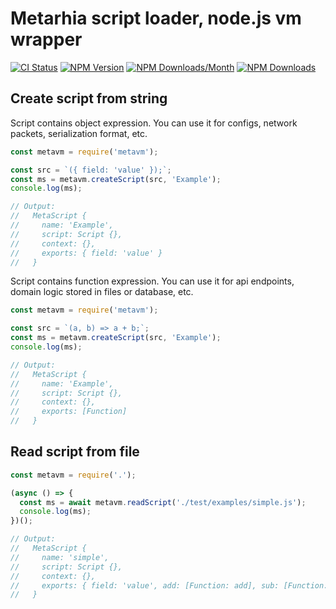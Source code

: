 # Metarhia script loader, node.js vm wrapper

[![CI Status](https://github.com/metarhia/metavm/workflows/Testing%20CI/badge.svg)](https://github.com/metarhia/metavm/actions?query=workflow%3A%22Testing+CI%22+branch%3Amaster)
[![NPM Version](https://badge.fury.io/js/metavm.svg)](https://badge.fury.io/js/metavm)
[![NPM Downloads/Month](https://img.shields.io/npm/dm/metavm.svg)](https://www.npmjs.com/package/metavm)
[![NPM Downloads](https://img.shields.io/npm/dt/metavm.svg)](https://www.npmjs.com/package/metavm)

## Create script from string

Script contains object expression. You can use it for configs, network packets,
serialization format, etc.
```js
const metavm = require('metavm');

const src = `({ field: 'value' });`;
const ms = metavm.createScript(src, 'Example');
console.log(ms);

// Output:
//   MetaScript {
//     name: 'Example',
//     script: Script {},
//     context: {},
//     exports: { field: 'value' }
//   }
```

Script contains function expression. You can use it for api endpoints, domain
logic stored in files or database, etc.
```js
const metavm = require('metavm');

const src = `(a, b) => a + b;`;
const ms = metavm.createScript(src, 'Example');
console.log(ms);

// Output:
//   MetaScript {
//     name: 'Example',
//     script: Script {},
//     context: {},
//     exports: [Function]
//   }
```

## Read script from file

```js
const metavm = require('.');

(async () => {
  const ms = await metavm.readScript('./test/examples/simple.js');
  console.log(ms);
})();

// Output:
//   MetaScript {
//     name: 'simple',
//     script: Script {},
//     context: {},
//     exports: { field: 'value', add: [Function: add], sub: [Function: sub] }
//   }
```
